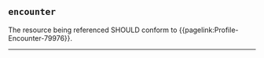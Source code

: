 ## `encounter`

The resource being referenced SHOULD conform to {{pagelink:Profile-Encounter-79976}}.

---
